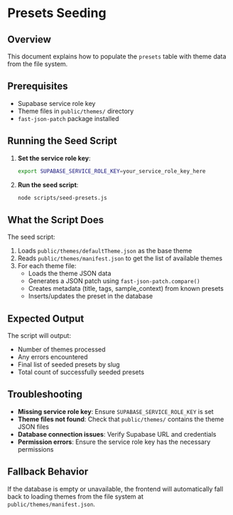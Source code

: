 
# Presets Seeding

## Overview
This document explains how to populate the `presets` table with theme data from the file system.

## Prerequisites
- Supabase service role key
- Theme files in `public/themes/` directory
- `fast-json-patch` package installed

## Running the Seed Script

1. **Set the service role key**:
   ```bash
   export SUPABASE_SERVICE_ROLE_KEY=your_service_role_key_here
   ```

2. **Run the seed script**:
   ```bash
   node scripts/seed-presets.js
   ```

## What the Script Does

The seed script:
1. Loads `public/themes/defaultTheme.json` as the base theme
2. Reads `public/themes/manifest.json` to get the list of available themes
3. For each theme file:
   - Loads the theme JSON data
   - Generates a JSON patch using `fast-json-patch.compare()`
   - Creates metadata (title, tags, sample_context) from known presets
   - Inserts/updates the preset in the database

## Expected Output

The script will output:
- Number of themes processed
- Any errors encountered
- Final list of seeded presets by slug
- Total count of successfully seeded presets

## Troubleshooting

- **Missing service role key**: Ensure `SUPABASE_SERVICE_ROLE_KEY` is set
- **Theme files not found**: Check that `public/themes/` contains the theme JSON files
- **Database connection issues**: Verify Supabase URL and credentials
- **Permission errors**: Ensure the service role key has the necessary permissions

## Fallback Behavior

If the database is empty or unavailable, the frontend will automatically fall back to loading themes from the file system at `public/themes/manifest.json`.
